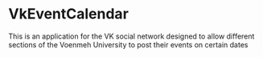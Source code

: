 # VkEventCalendar
This is an application for the VK social network designed to allow different sections of the Voenmeh University to post their events on certain dates
